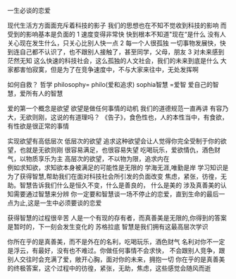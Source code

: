 一生必谈的恋爱

现代生活方方面面充斥着科技的影子  我们的思想也在不知不觉收到科技的影响
而受到的影响基本是负面的
1 速度变得非常快   快到根本不知道"现在“是什么
  没有人关心现在发生什么，只关心比别人快一点
2 每一个人很孤独  一切事物发展快，快到连自己都不认识了，也不跟别人接触了，甚至同学，父母，朋友
3 对未来感到茫然无知
  这么快速的科技社会，这么孤独的人文社会，我们的未来到底是什么
  大家都害怕寂寞，但是为了在竞争速度中，不与大家来往中，无处发挥啊

如何自救？ 哲学 philosophy= philo(爱和追求)  sophia智慧    =爱智   爱自己的智慧，爱所有人的智慧

爱的第一个概念是欲望
欲望是做任何事情的动机
我们的道德规范一直再讲  有容乃大，无欲则刚，这说的有道理吗？
《告子》，食色性也，人的本性当中，有食欲，有性欲是很正常的事情

实现欲望有高低层次
低层次的欲望  追求这种欲望会让人觉得你完全受制于你的欲望，也就是无欲则刚   很容易满足，也很容易失望
  吃喝玩乐，爱欲情仇，酒色财气，以物质享乐为主
高层次的欲望，不以物为限，追求内在   
   例如求知欲，求知欲本身被满足的可能性是无限的  学海无涯,唯勤是岸
   学习知识是为了获得智慧,帮助我们在面对科技社会所引发的负面改变  焦虑，紧张，彷徨，无助。智慧告诉我们什么是恒久不变，什么是善良的，
      什么是美的   涉及真善美的认知需要通过智慧来分辨
   你一定要和智慧谈一场不停止的恋爱，直到生命的最后一点为止,这是一生中必须要谈的恋爱

获得智慧的过程很辛苦
  人是一个有现的存有者，而真善美是无限的,你得到的答案是暂时的，下一刻会发生变化的
苏格拉底 智慧是我们拥有这最高层次学识

你所在乎的是真善美，而不是外在的名利，吃喝玩乐，酒色财气   名利对你不一定是浮云，有最好，没有也不难过。你做任何事情不会求快，
不会跟别人竞争，跟别人交往时会充满了爱，敞开心胸，面对你的未来，拥抱一切
你在乎的是真善美的终极答案，这个过程中的彷徨，紧张，无助，焦虑，这些感觉会随风而逝